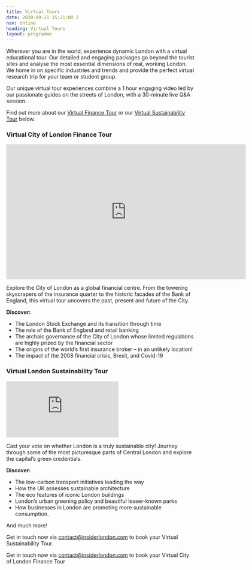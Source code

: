 ```yaml
---
title: Virtual Tours
date: 2020-09-21 15:21:00 Z
nav: online
heading: Virtual Tours
layout: programme
---
```


Wherever you are in the world, experience dynamic London with a virtual educational tour. Our detailed and engaging packages go beyond the tourist sites and analyse the most essential dimensions of real, working London. We home in on specific industries and trends and provide the perfect virtual research trip for your team or student group.

Our unique virtual tour experiences combine a 1 hour engaging video led by our passionate guides on the streets of London, with a 30-minute live Q&A session.

Find out more about our  [Virtual Finance Tour](#virtual-city-of-london-finance-tour) or our [Virtual Sustainability Tour](#virtual-london-sustainability-tour) below.

### Virtual City of London Finance Tour

<div class="o-ratio o-ratio--16:9 u-margin-bottom">
<iframe src="https://player.vimeo.com/video/464964582" width="640" height="360" frameborder="0" allow="autoplay; fullscreen" allowfullscreen></iframe>

Explore the City of London as a global financial centre. From the towering skyscrapers of the insurance quarter to the historic facades of the Bank of England, this virtual tour uncovers the past, present and future of the City.

**Discover:**

* The London Stock Exchange and its transition through time
* The role of the Bank of England and retail banking
* The archaic governance of the City of London whose limited regulations are highly prized by the financial sector
* The origins of the world’s first insurance broker – in an unlikely location!
* The impact of the 2008 financial crisis, Brexit, and Covid-19


### Virtual London Sustainability Tour

<div class="o-ratio o-ratio--16:9 u-margin-bottom">
<iframe src="https://player.vimeo.com/video/458894861" frameborder="0" allow="autoplay; fullscreen" allowfullscreen></iframe>
</div>

Cast your vote on whether London is a truly sustainable city! Journey through some of the most picturesque parts of Central London and explore the capital’s green credentials.

**Discover:**

* The low-carbon transport initiatives leading the way
* How the UK assesses sustainable architecture
* The eco features of iconic London buildings
* London’s urban greening policy and beautiful lesser-known parks
* How businesses in London are promoting more sustainable consumption.

And much more!

Get in touch now via [contact@insiderlondon.com](mailto:contact@insiderlondon.com) to book your Virtual Sustainability Tour.


Get in touch now via [contact@insiderlondon.com](mailto:contact@insiderlondon.com) to book your Virtual City of London Finance Tour